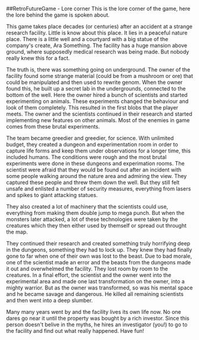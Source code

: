 ##RetroFutureGame - Lore corner
This is the lore corner of the game, here the lore behind the game is spoken about.

This game takes place decades (or centuries) after an accident at a strange research facility. Little is know about this place. It lies in a peaceful nature place. There is a little well and a courtyard with a big statue of the company's create, Ara Something. The facility has a huge mansion above ground, where supposedly medical research was being made. But nobody really knew this for a fact. 

The truth is, there was something going on underground. The owner of the facility found some strange material (could be from a mushroom or ore) that could be manipulated and then used to rewrite genom. When the owner found this, he built up a secret lab in the undergrounds, connected to the bottom of the well. Here the owner hired a bunch of scientists and started experimenting on animals. These experiments changed the behaviour and look of them completely. This resulted in the first blobs that the player meets. The owner and the scientists continued in their research and started implementing new features on other animals. Most of the enemies in game comes from these brutal experiments. 

The team became greedier and greedier, for science. With unlimited budget, they created a dungeon and experimentation room in order to capture life forms and keep them under observations for a longer time, this included humans. The conditions were rough and the most brutal experiments were done in these dungeons and experimation rooms. The scientist were afraid that they would be found out after an incident with some people walking around the nature area and admiring the view. They captured these people and threw them down the well. But they still felt unsafe and enlisted a number of security measures, everything from lasers and spikes to giant attacking statues.

They also created a lot of machinery that the scientists could use, everything from making them double jump to mega punch. But when the monsters later attacked, a lot of these technologies were taken by the creatures which they then either used by themself or spread out throught the map.

They continued their research and created something truly horrifying deep in the dungeons, something they had to lock up. They knew they had finally gone to far when one of their own was lost to the beast. Due to bad morale, one of the scientist made an error and the beasts from the dungeons made it out and overwhelmed the facility. They lost room by room to the creatures. In a final effort, the scientist and the owner went into the experimental area and made one last transformation on the owner, into a mighty warrior. But as the owner was transformed, so was his mental space and he became savage and dangerous. He killed all remaining scientists and then went into a deep slumber.

Many many years went by and the facility lives its own life now. No one dares go near it until the property was bought by a rich investor. Since this person doesn't belive in the myths, he hires an investigator (you!) to go to the facility and find out what really happened. Have fun!

